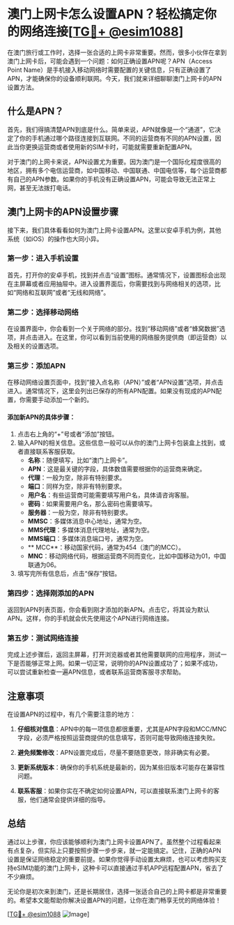 # 澳门上网卡怎么设置APN？轻松搞定你的网络连接[[TG💪+ @esim1088](https://t.me/s/esim1088)]

在澳门旅行或工作时，选择一张合适的上网卡非常重要。然而，很多小伙伴在拿到澳门上网卡后，可能会遇到一个问题：如何正确设置APN呢？APN（Access Point Name）是手机接入移动网络时需要配置的关键信息，只有正确设置了APN，才能确保你的设备顺利联网。今天，我们就来详细聊聊澳门上网卡的APN设置方法。

## 什么是APN？

首先，我们得搞清楚APN到底是什么。简单来说，APN就像是一个“通道”，它决定了你的手机通过哪个路径连接到互联网。不同的运营商有不同的APN设置，因此当你更换运营商或者使用新的SIM卡时，可能就需要重新配置APN。

对于澳门的上网卡来说，APN设置尤为重要。因为澳门是一个国际化程度很高的地区，拥有多个电信运营商，如中国移动、中国联通、中国电信等，每个运营商都有自己的APN参数。如果你的手机没有正确设置APN，可能会导致无法正常上网，甚至无法拨打电话。

## 澳门上网卡的APN设置步骤

接下来，我们具体看看如何为澳门上网卡设置APN。这里以安卓手机为例，其他系统（如iOS）的操作也大同小异。

### 第一步：进入手机设置

首先，打开你的安卓手机，找到并点击“设置”图标。通常情况下，设置图标会出现在主屏幕或者应用抽屉中。进入设置界面后，你需要找到与网络相关的选项，比如“网络和互联网”或者“无线和网络”。

### 第二步：选择移动网络

在设置界面中，你会看到一个关于网络的部分。找到“移动网络”或者“蜂窝数据”选项，并点击进入。在这里，你可以看到当前使用的网络服务提供商（即运营商）以及相关的设置选项。

### 第三步：添加APN

在移动网络设置页面中，找到“接入点名称（APN）”或者“APN设置”选项，并点击进入。通常情况下，这里会列出已保存的所有APN配置。如果没有现成的APN配置，你需要手动添加一个新的。

#### 添加新APN的具体步骤：
1. 点击右上角的“+”号或者“添加”按钮。
2. 输入APN的相关信息。这些信息一般可以从你的澳门上网卡包装盒上找到，或者直接联系客服获取。
   - **名称**：随便填写，比如“澳门上网卡”。
   - **APN**：这是最关键的字段，具体数值需要根据你的运营商来确定。
   - **代理**：一般为空，除非有特别要求。
   - **端口**：同样为空，除非有特别要求。
   - **用户名**：有些运营商可能需要填写用户名，具体请咨询客服。
   - **密码**：如果需要用户名，那么密码也需要填写。
   - **服务器**：一般为空，除非有特别要求。
   - **MMSC**：多媒体消息中心地址，通常为空。
   - **MMS代理**：多媒体消息代理地址，通常为空。
   - **MMS端口**：多媒体消息端口号，通常为空。
   - ** MCC**：移动国家代码，通常为454（澳门的MCC）。
   - **MNC**：移动网络代码，根据运营商不同而变化，比如中国移动为01，中国联通为06。
3. 填写完所有信息后，点击“保存”按钮。

### 第四步：选择刚添加的APN

返回到APN列表页面，你会看到刚才添加的新APN。点击它，将其设为默认APN。这样，你的手机就会优先使用这个APN进行网络连接。

### 第五步：测试网络连接

完成上述步骤后，返回主屏幕，打开浏览器或者其他需要联网的应用程序，测试一下是否能够正常上网。如果一切正常，说明你的APN设置成功了；如果不成功，可以尝试重新检查一遍APN信息，或者联系运营商客服寻求帮助。

## 注意事项

在设置APN的过程中，有几个需要注意的地方：

1. **仔细核对信息**：APN中的每一项信息都很重要，尤其是APN字段和MCC/MNC字段，必须严格按照运营商提供的信息填写，否则可能导致网络连接失败。

2. **避免频繁修改**：APN设置完成后，尽量不要随意更改，除非确实有必要。

3. **更新系统版本**：确保你的手机系统是最新的，因为某些旧版本可能存在兼容性问题。

4. **联系客服**：如果你实在不确定如何设置APN，可以直接联系澳门上网卡的客服，他们通常会提供详细的指导。

## 总结

通过以上步骤，你应该能够顺利为澳门上网卡设置APN了。虽然整个过程看起来有点复杂，但实际上只要按照步骤一步步来，就一定能搞定。记住，正确的APN设置是保证网络稳定的重要前提。如果你觉得手动设置太麻烦，也可以考虑购买支持eSIM功能的澳门上网卡，这种卡可以直接通过手机APP远程配置APN，省去了不少麻烦。

无论你是初次来到澳门，还是长期居住，选择一张适合自己的上网卡都是非常重要的。希望本文能帮助你解决设置APN的问题，让你在澳门畅享无忧的网络体验！

[[TG💪+ @esim1088](https://t.me/s/esim1088) ![Image](https://i.postimg.cc/4NQfJmqS/Snipaste-2025-05-13-00-14-12.png)]
